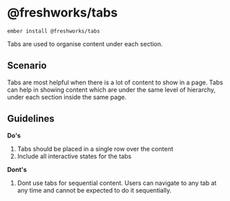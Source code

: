 @freshworks/tabs
==============================================================================

```
ember install @freshworks/tabs
```

Tabs are used to organise content under each section.

Scenario
------------------------------------------------------------------------------
Tabs are most helpful when there is a lot of content to show in a page. Tabs can help in showing content which are under the same level of hierarchy, under each section inside the same page.

Guidelines
------------------------------------------------------------------------------
**Do's**
1. Tabs should be placed in a single row over the content
2. Include all interactive states for the tabs


**Dont's**
1. Dont use tabs for sequential content. Users can navigate to any tab at any time and cannot be expected to do it sequentially.
